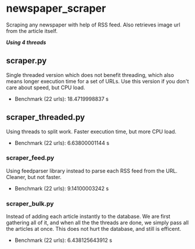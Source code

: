 # newspaper_scraper
Scraping any newspaper with help of RSS feed. Also retrieves image url from the article itself.

***Using 4 threads***
## scraper.py
Single threaded version which does not benefit threading, which also means longer execution time for a set of URLs.
Use this version if you don't care about speed, but CPU load.
* Benchmark (22 urls): 18.4719998837 s

## scraper_threaded.py
Using threads to split work. Faster execution time, but more CPU load.
* Benchmark (22 urls): 6.63800001144 s

### scraper_feed.py
Using feedparser library instead to parse each RSS feed from the URL. Cleaner, but not faster.
* Benchmark (22 urls): 9.14100003242 s

### scraper_bulk.py
Instead of adding each article instantly to the database. We are first gathering all of it, and when all the the threads are done, we simply pass all the articles at once. This does not hurt the database, and still is efficent.
* Benchmark (22 urls): 6.438125643912 s
